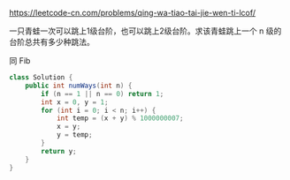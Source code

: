 https://leetcode-cn.com/problems/qing-wa-tiao-tai-jie-wen-ti-lcof/

一只青蛙一次可以跳上1级台阶，也可以跳上2级台阶。求该青蛙跳上一个 n 级的台阶总共有多少种跳法。

同 Fib

```java
class Solution {
    public int numWays(int n) {
        if (n == 1 || n == 0) return 1;
        int x = 0, y = 1;
        for (int i = 0; i < n; i++) {
            int temp = (x + y) % 1000000007;
            x = y;
            y = temp;
        }
        return y;
    }
}
```





